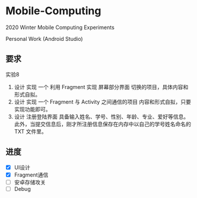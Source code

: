 # Mobile-Computing

2020 Winter Mobile Computing Experiments

Personal Work (Android Studio)

## 要求

实验8

1. 设计 实现 一个 利用 Fragment 实现 屏幕部分界面 切换的项目，具体内容和形式自拟。
2. 设计 实现 一个 Fragment 与 Activity 之间通信的项目 内容和形式自拟，只要实现功能即可。
3. 设计 注册登陆界面 具备输入姓名、学号、性别、年龄、专业、爱好等信息。此外，当提交信息后，刚才所注册信息保存在内存中以自己的学号姓名命名的 TXT 文件里。

## 进度

- [x] UI设计
- [x] Fragment通信
- [ ] 安卓存储攻关
- [ ] Debug

